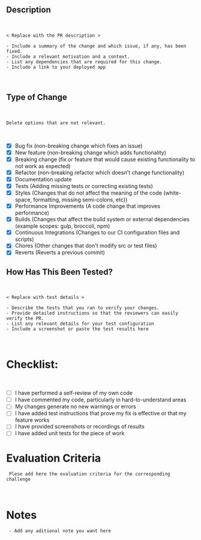 ## Description
​
```
< Replace with the PR description >
​
- Include a summary of the change and which issue, if any, has been fixed.
- Include a relevant motivation and a context.
- List any dependencies that are required for this change.
- Include a link to your deployed app
```
​
## Type of Change
​
```
Delete options that are not relevant.
```
​
- [x] Bug fix (non-breaking change which fixes an issue)
- [x] New feature (non-breaking change which adds functionality)
- [x] Breaking change (fix or feature that would cause existing functionality to not work as expected)
- [x] Refactor (non-breaking refactor which doesn't change functionality)
- [x] Documentation update
- [x] Tests (Adding missing tests or correcting existing tests)
- [x] Styles (Changes that do not affect the meaning of the code (white-space, formatting, missing semi-colons, etc))
- [x] Performance Improvements (A code change that improves performance)
- [x] Builds (Changes that affect the build system or external dependencies (example scopes: gulp, broccoli, npm)
- [x] Continuous Integrations (Changes to our CI configuration files and scripts)
- [x] Chores (Other changes that don't modify src or test files)
- [x] Reverts (Reverts a previous commit)
​
## How Has This Been Tested?
​
```
< Replace with test details >
​
- Describe the tests that you ran to verify your changes.
- Provide detailed instructions so that the reviewers can easily verify the PR.
- List any relevant details for your test configuration
- Include a screenshot or paste the test results here
```
​
# Checklist:
​
- [ ] I have performed a self-review of my own code
- [ ] I have commented my code, particularly in hard-to-understand areas
- [ ] My changes generate no new warnings or errors
- [ ] I have added test instructions that prove my fix is effective or that my feature works
- [ ] I have provided screenshots or recordings of results
- [ ] I have added unit tests for the piece of work
​
# Evaluation Criteria
```
 Plese add here the evaluation criteria for the corresponding challenge
```
​
# Notes 
```
 - Add any aditional note you want here
```